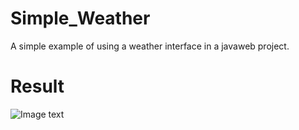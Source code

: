 # Simple_Weather
A simple example of using a weather interface in a javaweb project.

# Result
![Image text](https://raw.githubusercontent.com/VinceJHQ/Img_Repository/master/Simple_Weather/demo.png)
